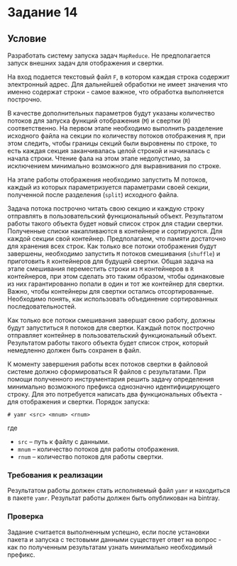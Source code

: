 # Задание 14
## Условие
Разработать систему запуска задач `MapReduce`. Не предполагается запуск
внешних задач для отображения и свертки.

На вход подается текстовый файл `F`, в котором каждая строка содержит
электронный адрес. Для дальнейшей обработки не имеет значения что
именно содержат строки - самое важное, что обработка выполняется
построчно.

В качестве дополнительных параметров будут указаны количество потоков
для запуска функций отображения (`M`) и свертки (`R`) соответственно.
На первом этапе необходимо выполнить разделение исходного файла на
секции по количеству потоков отображения `M`, при этом следить, чтобы
границы секций были выровнены по строке, то есть каждая секция
заканчивалась целой строкой и начиналась с начала строки. Чтение фала
на этом этапе недопустимо, за исключением минимально возможного для
выравнивания по строке.

На этапе работы отображения необходимо запустить M потоков, каждый
из которых параметризуется параметрами своей секции, полученной после
разделения (`split`) исходного файла.

Задача потока построчно читать свою секцию и каждую строку отправлять
в пользовательский функциональный объект. Результатом работы такого
объекта будет новый список строк для стадии свертки. Полученные списки
накапливаются в контейнере и сортируются. Для каждой секции свой
контейнер. Предполагаем, что памяти достаточно для хранения всех строк.
Как только все потоки отображения будут завершены, необходимо
запустить `M` потоков смешивания (`shuffle`) и приготовить `R` контейнеров
для будущей свертки. Общая задача на этапе смешивания переместить
строки из `M` контейнеров в `R` контейнеров, при этом сделать это таким
образом, чтобы одинаковые из них гарантированно попали в один и тот же
контейнер для свертки. Важно, чтобы контейнеры для свертки остались
отсортированные. Необходимо понять, как использовать объединение
сортированных последовательностей.

Как только все потоки смешивания завершат свою работу, должны будут
запуститься `R` потоков для свертки. Каждый поток построчно отправляет
контейнер в пользовательский функциональный объект. Результатом
работы такого объекта будет список строк, который немедленно должен
быть сохранен в файл.

К моменту завершения работы всех потоков свертки в файловой системе
должно сформироваться R файлов с результатами.
При помощи полученного инструментария решить задачу определения
минимально возможного префикса однозначно идентифицирующего
строку. Для это потребуется написать два функциональных объекта - для
отображения и свертки.
Порядок запуска:
```
# yamr <src> <mnum> <rnum>
```
где
* `src` – путь к файлу с данными.
* `mnum` – количество потоков для работы отображения.
* `rnum` – количество потоков для работы свертки.

### Требования к реализации
Результатом работы должен стать исполняемый файл `yamr` и находиться в
пакете `yamr`.
Результат работы должен быть опубликован на bintray.
### Проверка
Задание считается выполненным успешно, если после установки пакета
и запуска с тестовыми данными существует ответ на вопрос - как по
полученным результатам узнать минимально необходимый префикс.
